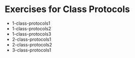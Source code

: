 # Exercises for Class Protocols

* 1-class-protocols1
* 1-class-protocols2
* 1-class-protocols3
* 2-class-protocols1
* 2-class-protocols2
* 3-class-protocols1
